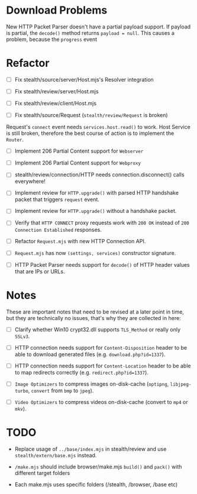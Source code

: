 
# Download Problems

New HTTP Packet Parser doesn't have a partial payload support. If payload is partial,
the `decode()` method returns `payload = null`. This causes a problem, because the
`progress` event


# Refactor

- [ ] Fix stealth/source/server/Host.mjs's Resolver integration
- [ ] Fix stealth/review/server/Host.mjs
- [ ] Fix stealth/review/client/Host.mjs


- [ ] Fix stealth/source/Request (`stealth/review/Request` is broken)

Request's `connect` event needs `services.host.read()` to work.
Host Service is still broken, therefore the best course of action is to
implement the `Router`.


- [ ] Implement 206 Partial Content support for `Webserver`
- [ ] Implement 206 Partial Content support for `Webproxy`

- [ ] stealth/review/connection/HTTP needs connection.disconnect() calls everywhere!

- [ ] Implement review for `HTTP.upgrade()` with parsed HTTP handshake packet that triggers `request` event.
- [ ] Implement review for `HTTP.upgrade()` without a handshake packet.

- [ ] Verify that `HTTP CONNECT` proxy requests work with `200 OK` instead of `200 Connection Established` responses.
- [ ] Refactor `Request.mjs` with new HTTP Connection API.
- [ ] `Request.mjs` has now `(settings, services)` constructor signature.

- [ ] HTTP Packet Parser needs support for `decode()` of HTTP header values that are IPs or URLs.


# Notes

These are important notes that need to be revised at a later point in time, but they are technically no issues,
that's why they are collected in here:

- [ ] Clarify whether Win10 crypt32.dll supports `TLS_Method` or really only `SSLv3`.
- [ ] HTTP connection needs support for `Content-Disposition` header to be able to download generated files (e.g. `download.php?id=1337`).
- [ ] HTTP connection needs support for `Content-Location` header to be able to map redirects correctly (e.g. `redirect.php?id=1337`).
- [ ] `Image Optimizers` to compress images on-disk-cache (`optipng`, `libjpeg-turbo`, `convert` from `bmp` to `jpeg`).
- [ ] `Video Optimizers` to compress videos on-disk-cache (convert to `mp4` or `mkv`).



# TODO

- Replace usage of `../base/index.mjs` in stealth/review and use `stealth/extern/base.mjs` instead.

- `/make.mjs` should include browser/make.mjs `build()` and `pack()` with different target folders
- Each make.mjs uses specific folders (/stealth, /browser, /base etc)


